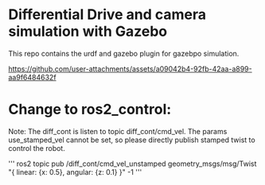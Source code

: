 # Differential Drive and camera simulation with Gazebo
This repo contains the urdf and gazebo plugin for gazebpo simulation. 

https://github.com/user-attachments/assets/a09042b4-92fb-42aa-a899-aa9f6484632f

# Change to ros2_control:
Note: The diff_cont is listen to topic diff_cont/cmd_vel.
      The params use_stamped_vel cannot be set, so please directly publish stamped twist to control the robot.

'''
ros2 topic pub /diff_cont/cmd_vel_unstamped geometry_msgs/msg/Twist "{
  linear: {x: 0.5},
  angular: {z: 0.1}
}" -1
'''

